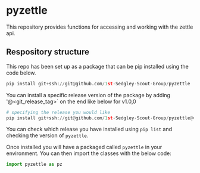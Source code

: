 # pyzettle
This repository provides functions for accessing and working with the zettle api.

## Respository structure
This repo has been set up as a package that can be pip installed using the code below. 

```python
pip install git+ssh://git@github.com/1st-Sedgley-Scout-Group/pyzettle
``` 
You can install a specific release version of the package by adding '@<git_release_tag>` on the end like below for v1.0,0

```python
# specifying the release you would like
pip install git+ssh://git@github.com/1st-Sedgley-Scout-Group/pyzettle@v1.0.0
``` 

You can check which release you have installed using `pip list` and checking the version of `pyzettle`.

Once installed you will have a packaged called `pyzettle` in your environment. You can then import the classes with the below code:
```python
import pyzettle as pz
```

